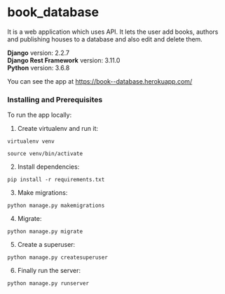# book_database

It is a web application which uses API. It lets the user add books, authors and publishing houses to a database and also edit and delete them.

**Django** version: 2.2.7<br/>
**Django Rest Framework** version: 3.11.0<br/>
**Python** version: 3.6.8

You can see the app at https://book--database.herokuapp.com/


### Installing and Prerequisites

To run the app locally:

1. Create virtualenv and run it:

```
virtualenv venv

source venv/bin/activate
```

2. Install dependencies:

```
pip install -r requirements.txt
```

3. Make migrations:

```
python manage.py makemigrations
```

4. Migrate:

```
python manage.py migrate
```

5. Create a superuser:

```
python manage.py createsuperuser
```

6. Finally run the server:

```
python manage.py runserver
```
